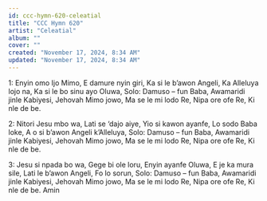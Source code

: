 ```yaml
---
id: ccc-hymn-620-celeatial
title: "CCC Hymn 620"
artist: "Celeatial"
album: ""
cover: ""
created: "November 17, 2024, 8:34 AM"
updated: "November 17, 2024, 8:34 AM"
---
```


1: Enyin omo Ijo Mimo,
E damure nyin giri,
Ka si le b’awon Angeli,
Ka Alleluya lojo na,
Ka si le bo sinu ayo Oluwa,
Solo: Damuso – fun Baba,
Awamaridi jinle Kabiyesi,
Jehovah Mimo jowo,
Ma se le mi lodo Re,
Nipa ore ofe Re,
Ki nle de be.

2: Nitori Jesu mbo wa,
Lati se ‘dajo aiye,
Yio si kawon ayanfe,
Lo sodo Baba loke,
A o si b’awon Angeli k’Alleluya,
Solo: Damuso – fun Baba,
Awamaridi jinle Kabiyesi,
Jehovah Mimo jowo,
Ma se le mi lodo Re,
Nipa ore ofe Re,
Ki nle de be.

3: Jesu si npada bo wa,
Gege bi ole loru,
Enyin ayanfe Oluwa,
E je ka mura sile,
Lati le b’awon Angeli,
Fo lo sorun,
Solo: Damuso – fun Baba,
Awamaridi jinle Kabiyesi,
Jehovah Mimo jowo,
Ma se le mi lodo Re,
Nipa ore ofe Re,
Ki nle de be. Amin